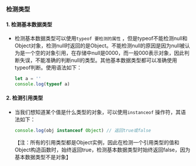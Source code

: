 ### 检测类型

#### 1. 检测基本数据类型

* 检测基本数据类型可以使用`typeof 要检测的属性` ，但是typeof不能检测null和Object对象，检测null时返回的是Object。不能检测null的原因是因为null被认为是一个空的对象引用，在存储中null是0000，而一般000表示对象，因此判断失误，不能准确的判断null的类型。其他基本数据类型都可以准确使用typeof判断。使用语法如下：

  ```js
  let a = ''
  console.log(typeof a)
  ```

  

#### 2. 检测引用类型

* 当我们想知道某个值是什么类型的对象，可以使用`instanceof` 操作符，其语法如下：

  ```js
  console.log(obj instanceof Object) // 返回true或false
  ```

  【注：所有的引用类型都是Object实例，因此在检测一个引用类型的值和Object构造函数时，始终返回true，检测基本数据类型时始终返回false，因为基本数据类型不是对象】